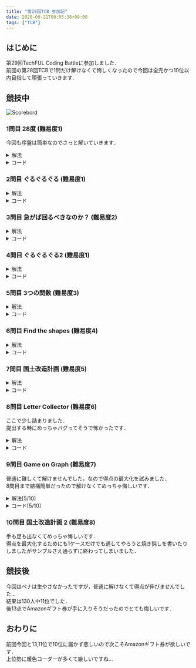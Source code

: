 ```yaml
---
title: "第29回TCB 参加記"
date: 2020-09-21T00:05:38+09:00
tags: ["TCB"]
---
```

## はじめに
第29回TechFUL Coding Battleに参加しました．  
前回の第28回TCBで1問だけ解けなくて悔しくなったので今回は全完かつ10位以内目指して頑張っていきます．  

## 競技中

![Scorebord](scoreboard.jpg)

### 1問目 28度 (難易度1)

今回も序盤は簡単なのでさっと解いていきます．  

<details><summary>解法</summary>

28より大きいか小さいかを判定し，差と共に出力します．

</details>

<details><summary>コード</summary>

|  ID  |  Verdict  |
| ---- | --------- |
| 1-10 | AC        |

``` cpp
#include <bits/stdc++.h>
using namespace std;
using i64 = long long;
#define endl "\n"

int main()
{
  i64 N;
  cin >> N;
  if (N < 28)
    cout << "Up" << 28 - N << endl;
  else
    cout << "Down" << N - 28 << endl;
  return 0;
}
```

</details>

### 2問目 ぐるぐるぐる (難易度1)  

<details><summary>解法</summary>

Nを4で割った余りで場合分けします．  

</details>

<details><summary>コード</summary>

|  ID  |  Verdict  |
| ---- | --------- |
| 1-10 | AC        |

``` cpp
#include <bits/stdc++.h>
using namespace std;
using i64 = long long;
#define endl "\n"

int main()
{
  i64 N;
  cin >> N;
  if (N % 4 == 0)
    cout << "front" << endl;
  else if (N % 4 == 1)
    cout << "right" << endl;
  else if (N % 4 == 2)
    cout << "back" << endl;
  else
    cout << "left" << endl;
  return 0;
}
```

</details>

### 3問目 急がば回るべきなのか？ (難易度2)

<details><summary>解法</summary>

友人宅に付くまでの時間を更新していきながら，それぞれの友人宅から会場までの時間の和を出して最小値を出力します．  

</details>

<details><summary>コード</summary>

|  ID  |  Verdict  |
| ---- | --------- |
| 1-10 | AC        |

``` cpp
#include <bits/stdc++.h>
using namespace std;
using i64 = long long;
#define endl "\n"

int main()
{
  i64 N, F;
  cin >> N >> F;
  vector<i64> M(F), L(F);
  for (i64 i = 0; i < F; i++)
    cin >> M[i] >> L[i];
  i64 ans = N, sum = 0;
  for (i64 i = 0; i < F; i++)
  {
    sum += M[i];
    ans = min(ans, sum + L[i]);
  }
  cout << ans << endl;
  return 0;
}
```

</details>

### 4問目 ぐるぐるぐる2 (難易度1)

<details><summary>解法</summary>

奇数回の移動では左右，偶数回の移動では前後しか向けないのでそれを満たしているかを確認します．  
向くべき方向にN回で到達出来ない場合が有るので注意します．  

</details>

<details><summary>コード</summary>

|  ID  |  Verdict  |
| ---- | --------- |
| 1-10 | AC        |

``` cpp
#include <bits/stdc++.h>
using namespace std;
using i64 = long long;
#define endl "\n"

int main()
{
  i64 N;
  string S;
  cin >> N >> S;
  if ((S == "left" || S == "right") && N < 1)
  {
    cout << "No" << endl;
    return 0;
  }
  if (S == "back" && N < 2)
  {
    cout << "No" << endl;
    return 0;
  }
  if (N % 2 == 0 && (S == "front" || S == "back"))
  {
    cout << "Yes" << endl;
    return 0;
  }
  if (N % 2 == 1 && (S == "left" || S == "right"))
  {
    cout << "Yes" << endl;
    return 0;
  }
  cout << "No" << endl;
  return 0;
}
```

</details>

### 5問目 3つの関数 (難易度3)

<details><summary>解法</summary>

指示通りに計算します．  

</details>

<details><summary>コード</summary>

|  ID  |  Verdict  |
| ---- | --------- |
| 1-10 | AC        |

``` cpp
#include <bits/stdc++.h>
using namespace std;
using i64 = long long;
#define endl "\n"

const i64 MOD = 1e9 + 7;

int main()
{
  i64 N, Q;
  string arith;
  cin >> N >> Q >> arith;
  for (i64 i = 0; i < Q; i++)
  {
    if (arith[i] == 'F')
      N = (N * 3) % MOD;
    else if (arith[i] == 'G')
      N = (N + 2) % MOD;
    else
      N = ((N * 3) % MOD + (N + 2) % MOD) % MOD;
  }
  cout << N << endl;
  return 0;
}
```

</details>

### 6問目 Find the shapes (難易度4)

<details><summary>解法</summary>

それぞれの点について次数が0の場合，点になる．  
1の場合は，その辺の先の点の次数も1であれば線になる．  
2の場合は，それぞれの辺の先の点の次数が2であり，その2点が接していれば三角形になる．  
また，重複があるので線と三角形の数は最後に2,3で割る．  

</details>

<details><summary>コード</summary>

|  ID  |  Verdict  |
| ---- | --------- |
| 1-10 | AC        |

``` cpp
#include <bits/stdc++.h>
using namespace std;
using i64 = long long;
#define endl "\n"

int main()
{
  i64 N, M;
  cin >> N >> M;
  vector<i64> edge[N];
  for (i64 i = 0; i < M; i++)
  {
    i64 a, b;
    cin >> a >> b;
    a--;
    b--;
    edge[a].push_back(b);
    edge[b].push_back(a);
  }
  i64 ansP = 0, ansL = 0, ansT = 0;
  for (i64 i = 0; i < N; i++)
  {
    if (edge[i].size() == 0)
      ansP++;
    if (edge[i].size() == 1 && edge[edge[i][0]].size() == 1)
      ansL++;
    if ((edge[i].size() == 2 && edge[edge[i][0]].size() == 2 && edge[edge[i][1]].size() == 2) && (edge[edge[i][0]][0] == edge[i][1] || edge[edge[i][0]][1] == edge[i][1]))
      ansT++;
  }
  cout << ansP << endl
       << ansL / 2 << endl
       << ansT / 3 << endl;
  return 0;
}
```

</details>

### 7問目 国土改造計画 (難易度5)

<details><summary>解法</summary>

$d_i-c_i<=0$の辺は全て追加し，その後クラスカル法で$d_i-c_i$の小さい順に追加するか検討していきます．  

</details>

<details><summary>コード</summary>

|  ID  |  Verdict  |
| ---- | --------- |
| 1-10 | AC        |

``` cpp
#include <bits/stdc++.h>
using namespace std;
using i64 = long long;
#define endl "\n"

struct UnionFind
{
  vector<i64> data;
  UnionFind(i64 size) : data(size, -1) {}
  bool merge(i64 x, i64 y)
  {
    x = root(x);
    y = root(y);
    if (x != y)
    {
      if (data[y] < data[x])
        swap(x, y);
      data[x] += data[y];
      data[y] = x;
    }
    return x != y;
  }
  bool check(i64 x, i64 y)
  {
    return root(x) == root(y);
  }
  i64 root(i64 x)
  {
    return data[x] < 0 ? x : data[x] = root(data[x]);
  }
};

int main()
{
  i64 N, M;
  cin >> N >> M;
  vector<pair<i64, pair<i64, i64>>> edge;
  for (i64 i = 0; i < M; i++)
  {
    i64 a, b, c, d;
    cin >> a >> b >> c >> d;
    a--;
    b--;
    edge.push_back({c - d, {a, b}});
  }
  sort(edge.begin(), edge.end());
  UnionFind uf(N);
  i64 ans = 0;
  for (i64 i = 0; i < M; i++)
    if (edge[i].first <= 0 || !uf.check(edge[i].second.first, edge[i].second.second))
    {
      ans += edge[i].first;
      uf.merge(edge[i].second.first, edge[i].second.second);
    }
  cout << ans << endl;
  return 0;
}
```

</details>

### 8問目 Letter Collector (難易度6)

ここで少し詰まりました．  
提出する時にめっちゃバグってそうで怖かったです．

<details><summary>解法</summary>

辞書順最小の訪問順を答える必要が有るのでedgeをそれぞれそれぞれソートしておきます．  
その後，頂点Aを決めてそこから引数(現在居る頂点,現在のSの長さ)でメモ化再帰をします．  

</details>

<details><summary>コード</summary>

|  ID  |  Verdict  |
| ---- | --------- |
| 1-10 | AC        |

``` cpp
#include <bits/stdc++.h>
using namespace std;
using i64 = long long;
#define endl "\n"

int main()
{
  i64 N, M, L;
  cin >> N >> M >> L;
  vector<i64> edge[N];
  for (i64 i = 0; i < M; i++)
  {
    i64 a, b;
    cin >> a >> b;
    a--;
    b--;
    edge[a].push_back(b);
    edge[b].push_back(a);
  }
  string X, T;
  cin >> X >> T;
  vector<vector<bool>> dp(N, vector<bool>(L + 1));
  vector<i64> ans(L);
  for (i64 i = 0; i < N; i++)
    sort(edge[i].begin(), edge[i].end());
  function<bool(i64, i64)> dfs = [&](i64 pos, i64 now) -> bool {
    ans[now] = pos;
    if (now == L)
    {
      for (i64 i = 0; i < L; i++)
        cout << ans[i] + 1 << endl;
      exit(0);
    }
    if (dp[pos][now])
      return dp[pos][now];
    if (X[pos] != T[now])
      return dp[pos][now] = true;
    for (i64 i : edge[pos])
      dfs(i, now + 1);
    return dp[pos][now] = true;
  };
  for (i64 i = 0; i < N; i++)
  {
    ans[0] = i;
    dfs(i, 0);
  }
  cout << "No" << endl;
  return 0;
}
```

</details>

### 9問目 Game on Graph (難易度7)

普通に難しくて解けませんでした，なので得点の最大化を試みました．   
8問目まで結構簡単だったので解けなくてめっちゃ悔しいです．

<details><summary>解法[5/10]</summary>

取り敢えず分からないので，シュミレーションしてFulちゃんが$t=1$の時はTechちゃんが行ける点に辿りつけるか，それ以降は全点に辿り着けるならゲーム終了として，判定しました．  

</details>

<details><summary>コード[5/10]</summary>

|  ID  |  Verdict  |
| ---- | --------- |
| 1-3  | AC        |
| 4    | WA        |
| 5    | AC        |
| 6-9  | WA        |
| 10   | AC        |

``` cpp
#include <bits/stdc++.h>
using namespace std;
using i64 = long long;
#define endl "\n"

const int timeLimit = 4000;

int main()
{
  chrono::system_clock::time_point start = chrono::system_clock::now();
  i64 N, M, T;
  cin >> N >> M >> T;
  vector<i64> U(M), V(M), A(T), B(T), C(T), D(T);
  for (i64 i = 0; i < M; i++)
  {
    cin >> U[i] >> V[i];
    U[i]--;
    V[i]--;
  }
  for (i64 i = 0; i < T; i++)
  {
    cin >> A[i] >> B[i] >> C[i] >> D[i];
    A[i]--;
    B[i]--;
    C[i]--;
    D[i]--;
  }
  vector<i64> edge1[N], edge2[N];
  for (i64 i = A[0]; i <= B[0]; i++)
  {
    edge1[U[i]].push_back(V[i]);
    edge1[V[i]].push_back(U[i]);
  }
  for (i64 i = C[0]; i <= D[0]; i++)
  {
    edge2[U[i]].push_back(V[i]);
    edge2[V[i]].push_back(U[i]);
  }
  vector<bool> vis1(N), vis2(N);
  queue<i64> que;
  vis1[0] = true;
  que.push(0);
  while (0 < que.size())
  {
    i64 p = que.front();
    que.pop();
    for (i64 i : edge1[p])
      if (!vis1[i])
      {
        vis1[i] = true;
        que.push(i);
      }
  }
  vis2[0] = true;
  que.push(0);
  while (0 < que.size())
  {
    i64 p = que.front();
    que.pop();
    for (i64 i : edge2[p])
      if (!vis2[i])
      {
        vis2[i] = true;
        que.push(i);
      }
  }
  bool f = vis2[N - 1];
  for (i64 i = 0; i < N; i++)
    if (vis1[i] && !vis2[i])
      f = false;
  if (f)
  {
    cout << 1 << endl;
    return 0;
  }
  i64 t = 2;
  while (t <= T && chrono::duration_cast<chrono::microseconds>(chrono::system_clock::now() - start).count() / 1000 < timeLimit)
  {
    vector<i64> edge[N];
    for (i64 i = C[t - 1]; i <= D[t - 1]; i++)
    {
      edge[U[i]].push_back(V[i]);
      edge[V[i]].push_back(U[i]);
    }
    vector<bool> vis(N);
    vis[0] = true;
    que.push(0);
    while (0 < que.size())
    {
      i64 p = que.front();
      que.pop();
      for (i64 i : edge[p])
        if (!vis[i])
        {
          vis[i] = true;
          que.push(i);
        }
    }
    if (vis[N - 1])
    {
      cout << t << endl;
      return 0;
    }
    t++;
  }
  cout << T + 1 << endl;
  return 0;
}
```

</details>

### 10問目 国土改造計画 2 (難易度8)

手も足も出なくてめっちゃ悔しいです．  
得点を最大化するためにも1ケースだけでも通してやろうと焼き鈍しを書いたりしましたがサンプルさえ通らずに終わってしまいました．  

## 競技後

今回はペナは生やさなかったですが，普通に解けなくて得点が伸びませんでした...  
結果は130人中11位でした．  
後13点でAmazonギフト券が手に入りそうだったのでとても悔しいです．  

## おわりに

前回今回と13,11位で10位に届かず悲しいので次こそAmazonギフト券が欲しいです．  
上位勢に暖色コーダーが多くて厳しいですね...  
